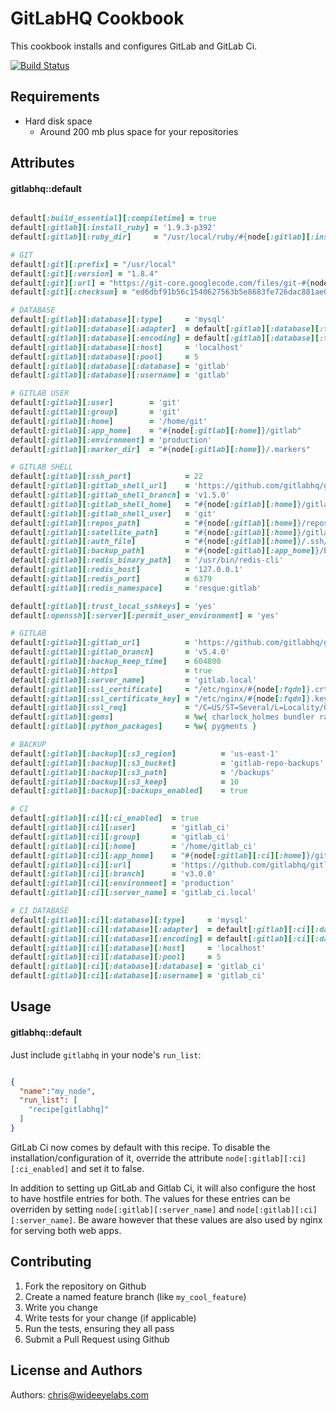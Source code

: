GitLabHQ Cookbook
=================
This cookbook installs and configures GitLab and GitLab Ci.

[![Build Status](https://secure.travis-ci.org/WideEyeLabs/cookbook-gitlabhq.png?branch=master)](http://travis-ci.org/WideEyeLabs/cookbook-gitlabhq?branch=master)

Requirements
------------
- Hard disk space
  - Around 200 mb plus space for your repositories

Attributes
----------
#### gitlabhq::default

```ruby

default[:build_essential][:compiletime] = true
default[:gitlab][:install_ruby] = '1.9.3-p392'
default[:gitlab][:ruby_dir]     = "/usr/local/ruby/#{node[:gitlab][:install_ruby]}/bin"

# GIT
default[:git][:prefix] = "/usr/local"
default[:git][:version] = "1.8.4"
default[:git][:url] = "https://git-core.googlecode.com/files/git-#{node[:git][:version]}.tar.gz"
default[:git][:checksum] = "ed6dbf91b56c1540627563b5e8683fe726dac881ae028f3f17650b88fcb641d7"

# DATABASE
default[:gitlab][:database][:type]     = 'mysql'
default[:gitlab][:database][:adapter]  = default[:gitlab][:database][:type] == 'mysql' ? 'mysql2' : 'postgresql'
default[:gitlab][:database][:encoding] = default[:gitlab][:database][:type] == 'mysql' ? 'utf8' : 'unicode'
default[:gitlab][:database][:host]     = 'localhost'
default[:gitlab][:database][:pool]     = 5
default[:gitlab][:database][:database] = 'gitlab'
default[:gitlab][:database][:username] = 'gitlab'

# GITLAB USER
default[:gitlab][:user]        = 'git'
default[:gitlab][:group]       = 'git'
default[:gitlab][:home]        = '/home/git'
default[:gitlab][:app_home]    = "#{node[:gitlab][:home]}/gitlab"
default[:gitlab][:environment] = 'production'
default[:gitlab][:marker_dir]  = "#{node[:gitlab][:home]}/.markers"

# GITLAB SHELL
default[:gitlab][:ssh_port]            = 22
default[:gitlab][:gitlab_shell_url]    = 'https://github.com/gitlabhq/gitlab-shell'
default[:gitlab][:gitlab_shell_branch] = 'v1.5.0'
default[:gitlab][:gitlab_shell_home]   = "#{node[:gitlab][:home]}/gitlab-shell"
default[:gitlab][:gitlab_shell_user]   = 'git'
default[:gitlab][:repos_path]          = "#{node[:gitlab][:home]}/repositories"
default[:gitlab][:satellite_path]      = "#{node[:gitlab][:home]}/gitlab-satellites"
default[:gitlab][:auth_file]           = "#{node[:gitlab][:home]}/.ssh/authorized_keys"
default[:gitlab][:backup_path]         = "#{node[:gitlab][:app_home]}/backups"
default[:gitlab][:redis_binary_path]   = '/usr/bin/redis-cli'
default[:gitlab][:redis_host]          = '127.0.0.1'
default[:gitlab][:redis_port]          = 6379
default[:gitlab][:redis_namespace]     = 'resque:gitlab'

default[:gitlab][:trust_local_sshkeys] = 'yes'
default[:openssh][:server][:permit_user_environment] = 'yes'

# GITLAB
default[:gitlab][:gitlab_url]          = 'https://github.com/gitlabhq/gitlabhq'
default[:gitlab][:gitlab_branch]       = 'v5.4.0'
default[:gitlab][:backup_keep_time]    = 604800
default[:gitlab][:https]               = true
default[:gitlab][:server_name]         = 'gitlab.local'
default[:gitlab][:ssl_certificate]     = "/etc/nginx/#{node[:fqdn]}.crt"
default[:gitlab][:ssl_certificate_key] = "/etc/nginx/#{node[:fqdn]}.key"
default[:gitlab][:ssl_req]             = "/C=US/ST=Several/L=Locality/O=Example/OU=Operations/CN=#{node[:fqdn]}/emailAddress=root@localhost"
default[:gitlab][:gems]                = %w{ charlock_holmes bundler rake }
default[:gitlab][:python_packages]     = %w{ pygments }

# BACKUP
default[:gitlab][:backup][:s3_region]          = 'us-east-1'
default[:gitlab][:backup][:s3_bucket]          = 'gitlab-repo-backups'
default[:gitlab][:backup][:s3_path]            = '/backups'
default[:gitlab][:backup][:s3_keep]            = 10
default[:gitlab][:backup][:backups_enabled]    = true

# CI
default[:gitlab][:ci][:ci_enabled]  = true
default[:gitlab][:ci][:user]        = 'gitlab_ci'
default[:gitlab][:ci][:group]       = 'gitlab_ci'
default[:gitlab][:ci][:home]        = '/home/gitlab_ci'
default[:gitlab][:ci][:app_home]    = "#{node[:gitlab][:ci][:home]}/gitlab-ci"
default[:gitlab][:ci][:url]         = 'https://github.com/gitlabhq/gitlab-ci'
default[:gitlab][:ci][:branch]      = 'v3.0.0'
default[:gitlab][:ci][:environment] = 'production'
default[:gitlab][:ci][:server_name] = 'gitlab_ci.local'

# CI DATABASE
default[:gitlab][:ci][:database][:type]     = 'mysql'
default[:gitlab][:ci][:database][:adapter]  = default[:gitlab][:ci][:database][:type] == 'mysql' ? 'mysql2' : 'postgresql'
default[:gitlab][:ci][:database][:encoding] = default[:gitlab][:ci][:database][:type] == 'mysql' ? 'utf8' : 'unicode'
default[:gitlab][:ci][:database][:host]     = 'localhost'
default[:gitlab][:ci][:database][:pool]     = 5
default[:gitlab][:ci][:database][:database] = 'gitlab_ci'
default[:gitlab][:ci][:database][:username] = 'gitlab_ci'

```

Usage
-----
#### gitlabhq::default

Just include `gitlabhq` in your node's `run_list`:

```json

{
  "name":"my_node",
  "run_list": [
    "recipe[gitlabhq]"
  ]
}

```

GitLab Ci now comes by default with this recipe. To disable the
installation/configuration of it, override the attribute
`node[:gitlab][:ci][:ci_enabled]` and set it to false.

In addition to setting up GitLab and Gitlab Ci, it will also configure
the host to have hostfile entries for both. The values for these entries
can be overriden by setting `node[:gitlab][:server_name]` and
`node[:gitlab][:ci][:server_name]`. Be aware however that these values
are also used by nginx for serving both web apps.

Contributing
------------
1. Fork the repository on Github
2. Create a named feature branch (like `my_cool_feature`)
3. Write you change
4. Write tests for your change (if applicable)
5. Run the tests, ensuring they all pass
6. Submit a Pull Request using Github

License and Authors
-------------------
Authors: chris@wideeyelabs.com
